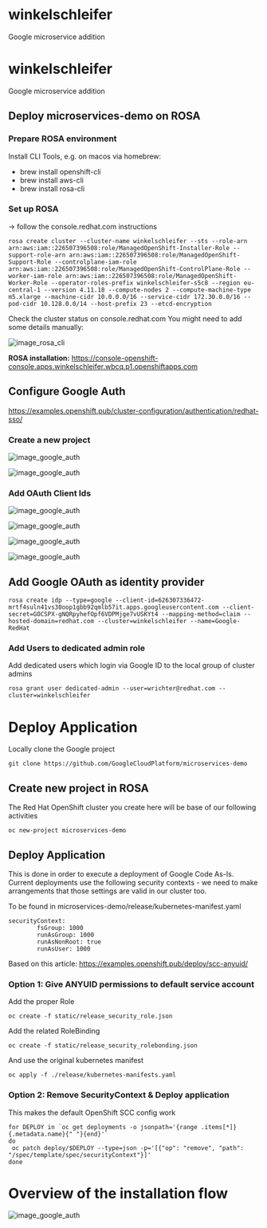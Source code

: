 # winkelschleifer
Google  microservice addition

# winkelschleifer
Google  microservice addition

## Deploy microservices-demo on ROSA
### Prepare ROSA environment
Install CLI Tools, e.g. on macos via homebrew:

* brew install openshift-cli
* brew install aws-cli
* brew install rosa-cli

### Set up ROSA 
→ follow the console.redhat.com instructions

```
rosa create cluster --cluster-name winkelschleifer --sts --role-arn arn:aws:iam::226507396508:role/ManagedOpenShift-Installer-Role --support-role-arn arn:aws:iam::226507396508:role/ManagedOpenShift-Support-Role --controlplane-iam-role arn:aws:iam::226507396508:role/ManagedOpenShift-ControlPlane-Role --worker-iam-role arn:aws:iam::226507396508:role/ManagedOpenShift-Worker-Role --operator-roles-prefix winkelschleifer-s5c8 --region eu-central-1 --version 4.11.18 --compute-nodes 2 --compute-machine-type m5.xlarge --machine-cidr 10.0.0.0/16 --service-cidr 172.30.0.0/16 --pod-cidr 10.128.0.0/14 --host-prefix 23 --etcd-encryption
```

Check the cluster status on console.redhat.com
You might need to add some details manually:

![image_rosa_cli](images/winkelschleifer_010.png)

**ROSA installation:** https://console-openshift-console.apps.winkelschleifer.wbcq.p1.openshiftapps.com

## Configure Google Auth
https://examples.openshift.pub/cluster-configuration/authentication/redhat-sso/  


### Create a new project

![image_google_auth](images/winkelschleifer_011.png)

![image_google_auth](images/winkelschleifer_013.png)

### Add OAuth Client Ids
![image_google_auth](images/winkelschleifer_012.png)

![image_google_auth](images/winkelschleifer_014.png)

![image_google_auth](images/winkelschleifer_015.png)

![image_google_auth](images/winkelschleifer_016.png)

## Add Google OAuth as identity provider

```
rosa create idp --type=google --client-id=626307336472-mrtf4suln41vs30oop1gbb92qmlb57it.apps.googleusercontent.com --client-secret=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 --mapping-method=claim --hosted-domain=redhat.com --cluster=winkelschleifer --name=Google-RedHat
```

### Add Users to dedicated admin role
Add dedicated users which login via Google ID to the local group of cluster admins

```
rosa grant user dedicated-admin --user=wrichter@redhat.com --cluster=winkelschleifer
```

# Deploy Application
Locally clone the Google project

```
git clone https://github.com/GoogleCloudPlatform/microservices-demo
```

## Create new project in ROSA
The Red Hat OpenShift cluster you create here will be base of our following activities

```
oc new-project microservices-demo
```

## Deploy Application

This is done in order to execute a deployment of Google Code As-Is. Current deployments use the following security contexts - we need to make arrangements that those settings are valid in our cluster too.

To be found in microservices-demo/release/kubernetes-manifest.yaml

```
securityContext:
        fsGroup: 1000
        runAsGroup: 1000
        runAsNonRoot: true
        runAsUser: 1000
```

Based on this article: https://examples.openshift.pub/deploy/scc-anyuid/ 

### Option 1: Give ANYUID permissions to default service account

Add the proper Role
```
oc create -f static/release_security_role.json
```
Add the related RoleBinding
```
oc create -f static/release_security_rolebonding.json
```
And use the original kubernetes manifest

```
oc apply -f ./release/kubernetes-manifests.yaml
```

### Option 2: Remove SecurityContext & Deploy application

This makes the default OpenShift SCC config work

```
for DEPLOY in `oc get deployments -o jsonpath='{range .items[*]}{.metadata.name}{" "}{end}'`
do
 oc patch deploy/$DEPLOY --type=json -p='[{"op": "remove", "path": "/spec/template/spec/securityContext"}]'
done
```

# Overview of the installation flow

![image_google_auth](images/winkelschleifer-sequence.png)



